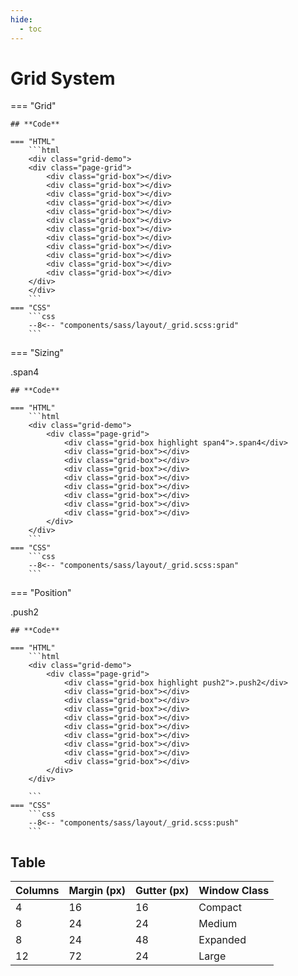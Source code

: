 ```yaml
---
hide:
  - toc
---
```


# **Grid System**

=== "Grid"
    <div class="grid-demo">
    <div class="page-grid">
        <div class="grid-box"></div>
        <div class="grid-box"></div>
        <div class="grid-box"></div>
        <div class="grid-box"></div>
        <div class="grid-box"></div>
        <div class="grid-box"></div>
        <div class="grid-box"></div>
        <div class="grid-box"></div>
        <div class="grid-box"></div>
        <div class="grid-box"></div>
        <div class="grid-box"></div>
        <div class="grid-box"></div>
    </div>
    </div>

    ## **Code**

    === "HTML"
        ```html
        <div class="grid-demo">
        <div class="page-grid">
            <div class="grid-box"></div>
            <div class="grid-box"></div>
            <div class="grid-box"></div>
            <div class="grid-box"></div>
            <div class="grid-box"></div>
            <div class="grid-box"></div>
            <div class="grid-box"></div>
            <div class="grid-box"></div>
            <div class="grid-box"></div>
            <div class="grid-box"></div>
            <div class="grid-box"></div>
            <div class="grid-box"></div>
        </div>
        </div>
        ```
    === "CSS"
        ```css
        --8<-- "components/sass/layout/_grid.scss:grid"
        ```

=== "Sizing"
    <div class="grid-demo">
        <div class="page-grid">
            <div class="grid-box grid-highlight span4">.span4</div>
            <div class="grid-box"></div>
            <div class="grid-box"></div>
            <div class="grid-box"></div>
            <div class="grid-box"></div>
            <div class="grid-box"></div>
            <div class="grid-box"></div>
            <div class="grid-box"></div>
            <div class="grid-box"></div>
        </div>
    </div>

    ## **Code**

    === "HTML"
        ```html
        <div class="grid-demo">
            <div class="page-grid">
                <div class="grid-box highlight span4">.span4</div>
                <div class="grid-box"></div>
                <div class="grid-box"></div>
                <div class="grid-box"></div>
                <div class="grid-box"></div>
                <div class="grid-box"></div>
                <div class="grid-box"></div>
                <div class="grid-box"></div>
                <div class="grid-box"></div>
            </div>
        </div>
        ```
    === "CSS"
        ```css
        --8<-- "components/sass/layout/_grid.scss:span"
        ```

=== "Position"
    <div class="grid-demo">
        <div class="page-grid">
            <div class="grid-box"></div>
            <div class="grid-box grid-highlight push2">.push2</div>
            <div class="grid-box"></div>
            <div class="grid-box"></div>
            <div class="grid-box"></div>
            <div class="grid-box"></div>
            <div class="grid-box"></div>
            <div class="grid-box"></div>
            <div class="grid-box"></div>
            <div class="grid-box"></div>
            <div class="grid-box"></div>
        </div>
    </div>

    ## **Code**

    === "HTML"
        ```html
        <div class="grid-demo">
            <div class="page-grid">
                <div class="grid-box highlight push2">.push2</div>
                <div class="grid-box"></div>
                <div class="grid-box"></div>
                <div class="grid-box"></div>
                <div class="grid-box"></div>
                <div class="grid-box"></div>
                <div class="grid-box"></div>
                <div class="grid-box"></div>
                <div class="grid-box"></div>
                <div class="grid-box"></div>
            </div>
        </div>

        ```
    === "CSS"
        ```css
        --8<-- "components/sass/layout/_grid.scss:push"
        ```


## **Table**

| Columns | Margin (px) | Gutter (px) | Window Class |
|----------|--------------|--------------|--------------|
| 4 | 16 | 16 | Compact |
| 8 | 24 | 24 | Medium |
| 8 | 24 | 48 | Expanded |
| 12 | 72 | 24 | Large |